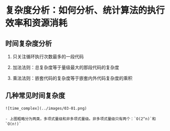# 复杂度分析：如何分析、统计算法的执行效率和资源消耗

## 时间复杂度分析

1. 只关注循环执行次数最多的一段代码

2. 加法法则：总复杂度等于量级最大的那段代码的复杂度

3. 乘法法则：嵌套代码的复杂度等于嵌套内外代码复杂度的乘积

## 几种常见时间复杂度
    
    ![time_complex](../images/03-01.png)

    - 上图粗略分为两类，多项式量级和非多项式量级。非多项式量级只有两个：`O(2^n)`和`O(n!)`